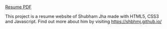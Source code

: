 [Resume PDF](https://drive.google.com/file/d/1uR8745wzHguO7ORSDmcxm7QiqoSZ3J5d/view?usp=sharing)

This project is a resume website of Shubham Jha made with HTML5, CSS3 and Javascript. Find out more about him by visiting https://shbhmj.github.io/

